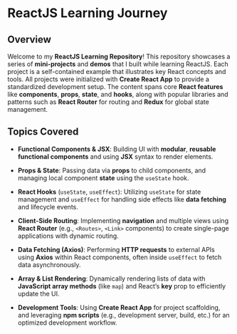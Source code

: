 # ReactJS Learning Journey

## Overview

Welcome to my **ReactJS Learning Repository**! This repository showcases a series of **mini-projects** and **demos** that I built while learning ReactJS. Each project is a self-contained example that illustrates key React concepts and tools. All projects were initialized with **Create React App** to provide a standardized development setup. The content spans core **React features** like **components**, **props**, **state**, and **hooks**, along with popular libraries and patterns such as **React Router** for routing and **Redux** for global state management.

## Topics Covered

- **Functional Components & JSX**: Building UI with **modular**, **reusable functional components** and using **JSX** syntax to render elements.
  
- **Props & State**: Passing data via **props** to child components, and managing local component **state** using the `useState` hook.
  
- **React Hooks** (`useState`, `useEffect`): Utilizing `useState` for state management and `useEffect` for handling side effects like **data fetching** and lifecycle events.

- **Client-Side Routing**: Implementing **navigation** and multiple views using **React Router** (e.g., `<Routes>`, `<Link>` components) to create single-page applications with dynamic routing.

- **Data Fetching (Axios)**: Performing **HTTP requests** to external APIs using **Axios** within React components, often inside `useEffect` to fetch data asynchronously.

- **Array & List Rendering**: Dynamically rendering lists of data with **JavaScript array methods** (like `map`) and React’s **key** prop to efficiently update the UI.

- **Development Tools**: Using **Create React App** for project scaffolding, and leveraging **npm scripts** (e.g., development server, build, etc.) for an optimized development workflow.

